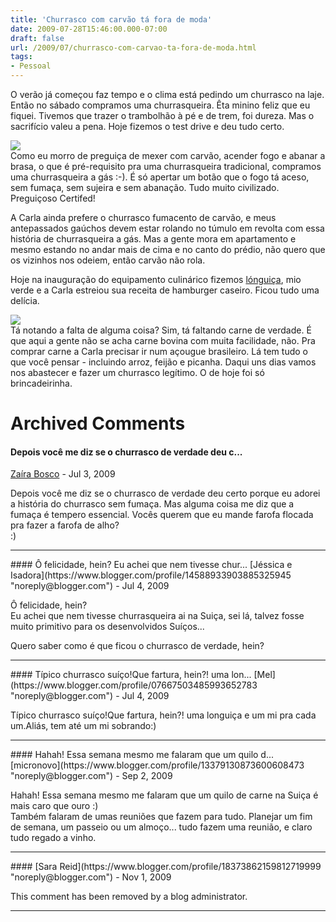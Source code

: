 ```yaml
---
title: 'Churrasco com carvão tá fora de moda'
date: 2009-07-28T15:46:00.000-07:00
draft: false
url: /2009/07/churrasco-com-carvao-ta-fora-de-moda.html
tags: 
- Pessoal
---
```


O verão já começou faz tempo e o clima está pedindo um churrasco na laje. Então no sábado compramos uma churrasqueira. Êta minino feliz que eu fiquei. Tivemos que trazer o trambolhão à pé e de trem, foi dureza. Mas o sacrifício valeu a pena. Hoje fizemos o test drive e deu tudo certo.  
  
  
[![](https://blogger.googleusercontent.com/img/b/R29vZ2xl/AVvXsEjb-pmRy68EdUzlrfp7IWytydtOVfQFVKTL7oDa9EERvq0nz8lb0fZXJpgcH09cvF-_sdQUh0e_z1aqbuEYwYcIg1VyTe2Qo2OX3Pjq7TeYWtRuUU-71DvbR6hVtuZFxBdKRCGFlFnzUCM/s320/img_0015.jpg)](https://blogger.googleusercontent.com/img/b/R29vZ2xl/AVvXsEjb-pmRy68EdUzlrfp7IWytydtOVfQFVKTL7oDa9EERvq0nz8lb0fZXJpgcH09cvF-_sdQUh0e_z1aqbuEYwYcIg1VyTe2Qo2OX3Pjq7TeYWtRuUU-71DvbR6hVtuZFxBdKRCGFlFnzUCM/s1600-h/img_0015.jpg)  
Como eu morro de preguiça de mexer com carvão, acender fogo e abanar a brasa, o que é pré-requisito pra uma churrasqueira tradicional, compramos uma churrasqueira a gás :-). É só apertar um botão que o fogo tá aceso, sem fumaça, sem sujeira e sem abanação. Tudo muito civilizado. Preguiçoso Certifed!  
  
A Carla ainda prefere o churrasco fumacento de carvão, e meus antepassados gaúchos devem estar rolando no túmulo em revolta com essa história de churrasqueira a gás. Mas a gente mora em apartamento e mesmo estando no andar mais de cima e no canto do prédio, não quero que os vizinhos nos odeiem, então carvão não rola.  
  
Hoje na inauguração do equipamento culinárico fizemos [lónguiça](http://www.youtube.com/watch?v=0qL-ypbcCJw), mio verde e a Carla estreiou sua receita de hamburger caseiro. Ficou tudo uma delícia.  
  
[![](https://blogger.googleusercontent.com/img/b/R29vZ2xl/AVvXsEi1iKjefWHfmh7FMFT6c0ApR6lHFA_CoZE46EwI7yB5htkNaRa2ql8rTIiClNXty-KCQ72YdpUx63CbrFcLUds9OnGxAi_x_b8bOeazQ5tvan_eSDtM8ef1Xy9pq9f4V_DYeGRK3GkhSQA/s320/GEDC2873.JPG)](https://blogger.googleusercontent.com/img/b/R29vZ2xl/AVvXsEi1iKjefWHfmh7FMFT6c0ApR6lHFA_CoZE46EwI7yB5htkNaRa2ql8rTIiClNXty-KCQ72YdpUx63CbrFcLUds9OnGxAi_x_b8bOeazQ5tvan_eSDtM8ef1Xy9pq9f4V_DYeGRK3GkhSQA/s1600-h/GEDC2873.JPG)  
Tá notando a falta de alguma coisa? Sim, tá faltando carne de verdade. É que aqui a gente não se acha carne bovina com muita facilidade, não. Pra comprar carne a Carla precisar ir num açougue brasileiro. Lá tem tudo o que você pensar - incluindo arroz, feijão e picanha. Daqui uns dias vamos nos abastecer e fazer um churrasco legítimo. O de hoje foi só brincadeirinha.
# Archived Comments

#### Depois você me diz se o churrasco de verdade deu c...
[Zaíra Bosco](https://www.blogger.com/profile/10916277250512977800 "noreply@blogger.com") - <time datetime="2009-07-29T09:05:36.736-07:00">Jul 3, 2009</time>

Depois você me diz se o churrasco de verdade deu certo porque eu adorei a história do churrasco sem fumaça. Mas alguma coisa me diz que a fumaça é tempero essencial. Vocês querem que eu mande farofa flocada pra fazer a farofa de alho?  
:)
<hr />
#### Ô felicidade, hein? Eu achei que nem tivesse chur...
[Jéssica e Isadora](https://www.blogger.com/profile/14588933903885325945 "noreply@blogger.com") - <time datetime="2009-07-29T16:58:34.026-07:00">Jul 4, 2009</time>

Ô felicidade, hein?  
Eu achei que nem tivesse churrasqueira ai na Suiça, sei lá, talvez fosse muito primitivo para os desenvolvidos Suíços...  
  
Quero saber como é que ficou o churrasco de verdade, hein?
<hr />
#### Típico churrasco suíço!Que fartura, hein?! uma lon...
[Mel](https://www.blogger.com/profile/07667503485993652783 "noreply@blogger.com") - <time datetime="2009-07-30T05:58:48.883-07:00">Jul 4, 2009</time>

Típico churrasco suíço!Que fartura, hein?! uma longuiça e um mi pra cada um.Aliás, tem até um mi sobrando:)
<hr />
#### Hahah! Essa semana mesmo me falaram que um quilo d...
[micronovo](https://www.blogger.com/profile/13379130873600608473 "noreply@blogger.com") - <time datetime="2009-09-14T20:33:17.269-07:00">Sep 2, 2009</time>

Hahah! Essa semana mesmo me falaram que um quilo de carne na Suiça é mais caro que ouro :)  
Também falaram de umas reuniões que fazem para tudo. Planejar um fim de semana, um passeio ou um almoço... tudo fazem uma reunião, e claro tudo regado a vinho.
<hr />
#### 
[Sara Reid](https://www.blogger.com/profile/18373862159812719999 "noreply@blogger.com") - <time datetime="2009-11-01T23:38:12.831-08:00">Nov 1, 2009</time>

This comment has been removed by a blog administrator.
<hr />
